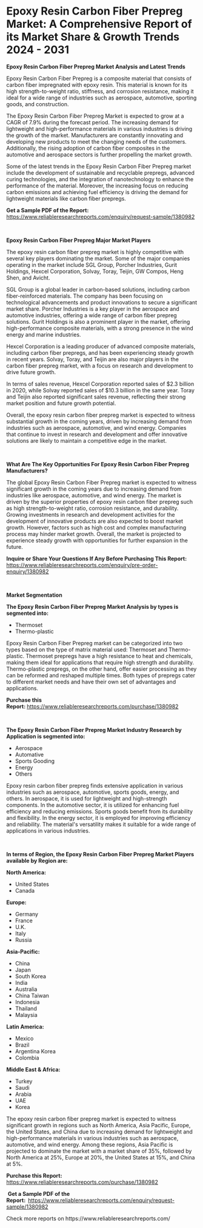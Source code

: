 <p><h1>Epoxy Resin Carbon Fiber Prepreg Market: A Comprehensive Report of its Market Share & Growth Trends 2024 - 2031</h1></p><p><strong>Epoxy Resin Carbon Fiber Prepreg Market Analysis and Latest Trends</strong></p>
<p><p>Epoxy Resin Carbon Fiber Prepreg is a composite material that consists of carbon fiber impregnated with epoxy resin. This material is known for its high strength-to-weight ratio, stiffness, and corrosion resistance, making it ideal for a wide range of industries such as aerospace, automotive, sporting goods, and construction.</p><p>The Epoxy Resin Carbon Fiber Prepreg Market is expected to grow at a CAGR of 7.9% during the forecast period. The increasing demand for lightweight and high-performance materials in various industries is driving the growth of the market. Manufacturers are constantly innovating and developing new products to meet the changing needs of the customers. Additionally, the rising adoption of carbon fiber composites in the automotive and aerospace sectors is further propelling the market growth.</p><p>Some of the latest trends in the Epoxy Resin Carbon Fiber Prepreg market include the development of sustainable and recyclable prepregs, advanced curing technologies, and the integration of nanotechnology to enhance the performance of the material. Moreover, the increasing focus on reducing carbon emissions and achieving fuel efficiency is driving the demand for lightweight materials like carbon fiber prepregs.</p></p>
<p><strong>Get a Sample PDF of the Report:&nbsp;</strong> <a href="https://www.reliableresearchreports.com/enquiry/request-sample/1380982">https://www.reliableresearchreports.com/enquiry/request-sample/1380982</a></p>
<p>&nbsp;</p>
<p><strong>Epoxy Resin Carbon Fiber Prepreg Major Market Players</strong></p>
<p><p>The epoxy resin carbon fiber prepreg market is highly competitive with several key players dominating the market. Some of the major companies operating in the market include SGL Group, Porcher Industries, Gurit Holdings, Hexcel Corporation, Solvay, Toray, Teijin, GW Compos, Heng Shen, and Avicht.</p><p>SGL Group is a global leader in carbon-based solutions, including carbon fiber-reinforced materials. The company has been focusing on technological advancements and product innovations to secure a significant market share. Porcher Industries is a key player in the aerospace and automotive industries, offering a wide range of carbon fiber prepreg solutions. Gurit Holdings is also a prominent player in the market, offering high-performance composite materials, with a strong presence in the wind energy and marine industries.</p><p>Hexcel Corporation is a leading producer of advanced composite materials, including carbon fiber prepregs, and has been experiencing steady growth in recent years. Solvay, Toray, and Teijin are also major players in the carbon fiber prepreg market, with a focus on research and development to drive future growth.</p><p>In terms of sales revenue, Hexcel Corporation reported sales of $2.3 billion in 2020, while Solvay reported sales of $10.3 billion in the same year. Toray and Teijin also reported significant sales revenue, reflecting their strong market position and future growth potential.</p><p>Overall, the epoxy resin carbon fiber prepreg market is expected to witness substantial growth in the coming years, driven by increasing demand from industries such as aerospace, automotive, and wind energy. Companies that continue to invest in research and development and offer innovative solutions are likely to maintain a competitive edge in the market.</p></p>
<p>&nbsp;</p>
<p><strong>What Are The Key Opportunities For Epoxy Resin Carbon Fiber Prepreg Manufacturers?</strong></p>
<p><p>The global Epoxy Resin Carbon Fiber Prepreg market is expected to witness significant growth in the coming years due to increasing demand from industries like aerospace, automotive, and wind energy. The market is driven by the superior properties of epoxy resin carbon fiber prepreg such as high strength-to-weight ratio, corrosion resistance, and durability. Growing investments in research and development activities for the development of innovative products are also expected to boost market growth. However, factors such as high cost and complex manufacturing process may hinder market growth. Overall, the market is projected to experience steady growth with opportunities for further expansion in the future.</p></p>
<p><strong>Inquire or Share Your Questions If Any Before Purchasing This Report:</strong> <a href="https://www.reliableresearchreports.com/enquiry/pre-order-enquiry/1380982">https://www.reliableresearchreports.com/enquiry/pre-order-enquiry/1380982</a></p>
<p>&nbsp;</p>
<p><strong>Market Segmentation</strong></p>
<p><strong>The Epoxy Resin Carbon Fiber Prepreg Market Analysis by types is segmented into:</strong></p>
<p><ul><li>Thermoset</li><li>Thermo-plastic</li></ul></p>
<p><p>Epoxy Resin Carbon Fiber Prepreg market can be categorized into two types based on the type of matrix material used: Thermoset and Thermo-plastic. Thermoset prepregs have a high resistance to heat and chemicals, making them ideal for applications that require high strength and durability. Thermo-plastic prepregs, on the other hand, offer easier processing as they can be reformed and reshaped multiple times. Both types of prepregs cater to different market needs and have their own set of advantages and applications.</p></p>
<p><strong>Purchase this Report:&nbsp;</strong><a href="https://www.reliableresearchreports.com/purchase/1380982">https://www.reliableresearchreports.com/purchase/1380982</a></p>
<p>&nbsp;</p>
<p><strong>The Epoxy Resin Carbon Fiber Prepreg Market Industry Research by Application is segmented into:</strong></p>
<p><ul><li>Aerospace</li><li>Automative</li><li>Sports Gooding</li><li>Energy</li><li>Others</li></ul></p>
<p><p>Epoxy resin carbon fiber prepreg finds extensive application in various industries such as aerospace, automotive, sports goods, energy, and others. In aerospace, it is used for lightweight and high-strength components. In the automotive sector, it is utilized for enhancing fuel efficiency and reducing emissions. Sports goods benefit from its durability and flexibility. In the energy sector, it is employed for improving efficiency and reliability. The material's versatility makes it suitable for a wide range of applications in various industries.</p></p>
<p>&nbsp;</p>
<p><strong>In terms of Region, the Epoxy Resin Carbon Fiber Prepreg Market Players available by Region are:</strong></p>
<p>
    <p> <strong> North America: </strong>
        <ul>
            <li>United States</li>
            <li>Canada</li>
        </ul>
        </p> 
    <p> <strong> Europe: </strong>
        <ul>
            <li>Germany</li>
            <li>France</li>
            <li>U.K.</li>
            <li>Italy</li>
            <li>Russia</li>
        </ul>
        </p> 
    <p> <strong> Asia-Pacific: </strong>
        <ul>
            <li>China</li>
            <li>Japan</li>
            <li>South Korea</li>
            <li>India</li>
            <li>Australia</li>
            <li>China Taiwan</li>
            <li>Indonesia</li>
            <li>Thailand</li>
            <li>Malaysia</li>
        </ul>
        </p> 
    <p> <strong> Latin America: </strong>
        <ul>
            <li>Mexico</li>
            <li>Brazil</li>
            <li>Argentina Korea</li>
            <li>Colombia</li>
        </ul>
        </p> 
    <p> <strong> Middle East & Africa: </strong>
        <ul>
            <li>Turkey</li>
            <li>Saudi</li>
            <li>Arabia</li>
            <li>UAE</li>
            <li>Korea</li>
        </ul>
    </p>
    </p>
<p><p>The epoxy resin carbon fiber prepreg market is expected to witness significant growth in regions such as North America, Asia Pacific, Europe, the United States, and China due to increasing demand for lightweight and high-performance materials in various industries such as aerospace, automotive, and wind energy. Among these regions, Asia Pacific is projected to dominate the market with a market share of 35%, followed by North America at 25%, Europe at 20%, the United States at 15%, and China at 5%.</p></p>
<p><strong>Purchase this Report: </strong><a href="https://www.reliableresearchreports.com/purchase/1380982">https://www.reliableresearchreports.com/purchase/1380982</a></p>
<p>&nbsp;<strong>Get a Sample PDF of the Report:&nbsp;&nbsp;</strong><a href="https://www.reliableresearchreports.com/enquiry/request-sample/1380982">https://www.reliableresearchreports.com/enquiry/request-sample/1380982</a></p>
<p><strong></strong></p>
<p>Check more reports on https://www.reliableresearchreports.com/</p>